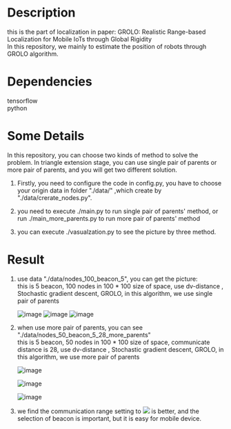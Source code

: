 # Description
this is the part of localization in paper: GROLO: Realistic Range-based Localization for Mobile IoTs through Global Rigidity 	<br>
In this repository, we mainly to estimate the position of robots through GROLO algorithm.
# Dependencies
tensorflow	<br/>
python

# Some Details
In this repository, you can choose two kinds of method to solve the problem. In  triangle extension stage, you  can use single pair of parents or more pair of parents, and you will get two different solution.		<br/>

1. Firstly, you need to configure the code in config.py, you have to choose your origin data in folder "./data/" 
,which create by "./data/crerate_nodes.py".

2. you need to execute ./main.py to run single pair of parents' method, or run ./main_more_parents.py to run more pair of parents' method

3. you can execute ./vasualzation.py to see the picture by three method.

# Result

1. use data "./data/nodes_100_beacon_5", you can get the picture:	<br>
this is 5 beacon, 100 nodes in 100 * 100 size of space,  use dv-distance , Stochastic gradient descent, GROLO, in this algorithm, we use single pair of parents

	![image](https://github.com/mylofty/GROLO_localization/raw/master/data/nodes_100_beacon_5/img/result_random_dvdistance.jpg)
	![image](https://github.com/mylofty/GROLO_localization/raw/master/data/nodes_100_beacon_5/img/result_random_gradient.jpg)
	![image](https://github.com/mylofty/GROLO_localization/raw/master/data/nodes_100_beacon_5/img/result_random_GROLO.jpg)

2. when use more pair of parents, you can see "./data/nodes_50_beacon_5_28_more_parents"	<br/>
this is 5 beacon, 50 nodes in 100 * 100 size of space, communicate distance is 28,  use dv-distance , Stochastic gradient descent, GROLO, in this algorithm, we use more pair of parents

	![image](https://github.com/mylofty/GROLO_localization/raw/master/data/nodes_50_beacon_5_28_more_parents/img/result_random_dvdistance.jpg)

	![image](https://github.com/mylofty/GROLO_localization/raw/master/data/nodes_50_beacon_5_28_more_parents/img/result_random_gradient.jpg)

	![image](https://github.com/mylofty/GROLO_localization/raw/master/data/nodes_50_beacon_5_28_more_parents/img/result_random_GROLO.jpg)

3. we find  the communication range setting to  ![](https://latex.codecogs.com/gif.latex?2.5\times\sqrt{(S/n)}) is better, and the selection of beacon is important, but it is easy for mobile device.





